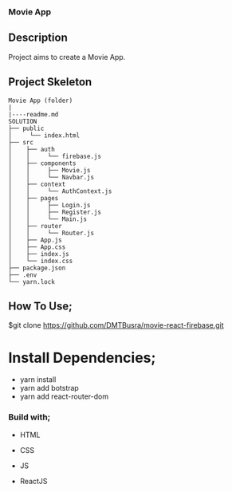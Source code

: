 

### Movie App 

## Description

Project aims to create a Movie App.



## Project Skeleton

```
Movie App (folder)
|
|----readme.md        
SOLUTION
├── public
│     └── index.html
├── src
│    ├── auth
│    │     └── firebase.js
│    ├── components
│    │     ├── Movie.js
│    │     └── Navbar.js
│    ├── context
│    │     └── AuthContext.js
│    ├── pages
│    │     ├── Login.js
│    │     ├── Register.js
│    │     └── Main.js
│    ├── router
│    │     └── Router.js
│    ├── App.js
│    ├── App.css
│    ├── index.js
│    └── index.css
├── package.json
├── .env
└── yarn.lock
```
## How To Use;
$git clone https://github.com/DMTBusra/movie-react-firebase.git


# Install Dependencies;
- yarn install
- yarn add botstrap
- yarn add react-router-dom


### Build with;

- HTML

- CSS

- JS

- ReactJS


